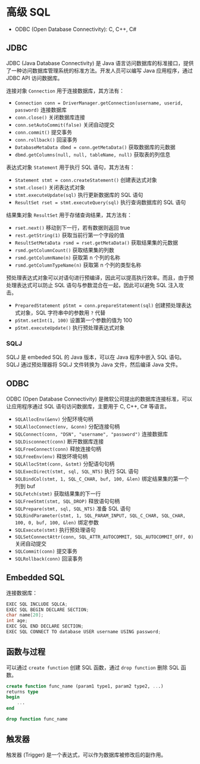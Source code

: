 
# 高级 SQL

- ODBC (Open Database Connectivity): C, C++, C#

## JDBC

JDBC (Java Database Connectivity) 是 Java 语言访问数据库的标准接口，提供了一种访问数据库管理系统的标准方法。开发人员可以编写 Java 应用程序，通过 JDBC API 访问数据库。

连接对象 `Connection` 用于连接数据库，其方法有：

- `Connection conn = DriverManager.getConnection(username, userid, password)` 连接数据库
- `conn.close()` 关闭数据库连接
- `conn.setAutoCommit(false)` 关闭自动提交
- `conn.commit()` 提交事务
- `conn.rollback()` 回滚事务
- `DatabaseMetaData dbmd = conn.getMetaData()` 获取数据库的元数据
- `dbmd.getColumns(null, null, tableName, null)` 获取表的列信息


表达式对象 `Statement` 用于执行 SQL 语句，其方法有：

- `Statement stmt = conn.createStatement()` 创建表达式对象
- `stmt.close()` 关闭表达式对象
- `stmt.executeUpdate(sql)` 执行更新数据库的 SQL 语句
- `ResultSet rset = stmt.executeQuery(sql)` 执行查询数据库的 SQL 语句

结果集对象 `ResultSet` 用于存储查询结果，其方法有：

- `rset.next()` 移动到下一行，若有数据则返回 true
- `rest.getString(1)` 获取当前行第一个字段的值
- `ResultSetMetaData rsmd = rset.getMetaData()` 获取结果集的元数据
- `rsmd.getColumnCount()` 获取结果集的列数
- `rsmd.getColumnName(n)` 获取第 n 个列的名称
- `rsmd.getColumnTypeName(n)` 获取第 n 个列的类型名称

预处理表达式对象可以对语句进行预编译，因此可以提高执行效率。而且，由于预处理表达式可以防止 SQL 语句与参数混合在一起，因此可以避免 SQL 注入攻击。

- `PreparedStatement pStmt = conn.prepareStatement(sql)` 创建预处理表达式对象，SQL 字符串中的参数用 `?` 代替
- `pStmt.setInt(1, 100)` 设置第一个参数的值为 100
- `pStmt.executeUpdate()` 执行预处理表达式对象


### SQLJ

SQLJ 是 embeded SQL 的 Java 版本，可以在 Java 程序中嵌入 SQL 语句。SQLJ 通过预处理器将 SQLJ 文件转换为 Java 文件，然后编译 Java 文件。


## ODBC

ODBC (Open Database Connectivity) 是微软公司提出的数据库连接标准，可以让应用程序通过 SQL 语句访问数据库，主要用于 C, C++, C# 等语言。

- `SQLAllocEnv(&env)` 分配环境句柄
- `SQLAllocConnect(env, &conn)` 分配连接句柄
- `SQLConnect(conn, "DSN", "username", "password")` 连接数据库
- `SQLDisconnect(conn)` 断开数据库连接
- `SQLFreeConnect(conn)` 释放连接句柄
- `SQLFreeEnv(env)` 释放环境句柄
- `SQLAllocStmt(conn, &stmt)` 分配语句句柄
- `SQLExecDirect(stmt, sql, SQL_NTS)` 执行 SQL 语句
- `SQLBindCol(stmt, 1, SQL_C_CHAR, buf, 100, &len)` 绑定结果集的第一个列到 buf
- `SQLFetch(stmt)` 获取结果集的下一行
- `SQLFreeStmt(stmt, SQL_DROP)` 释放语句句柄
- `SQLPrepare(stmt, sql, SQL_NTS)` 准备 SQL 语句
- `SQLBindParameter(stmt, 1, SQL_PARAM_INPUT, SQL_C_CHAR, SQL_CHAR, 100, 0, buf, 100, &len)` 绑定参数
- `SQLExecute(stmt)` 执行预处理语句
- `SQLSetConnectAttr(conn, SQL_ATTR_AUTOCOMMIT, SQL_AUTOCOMMIT_OFF, 0)` 关闭自动提交
- `SQLCommit(conn)` 提交事务
- `SQLRollback(conn)` 回滚事务



## Embedded SQL

连接数据库：

```C
EXEC SQL INCLUDE SQLCA;
EXEC SQL BEGIN DECLARE SECTION;
char name[20];
int age;
EXEC SQL END DECLARE SECTION;
EXEC SQL CONNECT TO database USER username USING password;
```


## 函数与过程

可以通过 `create function` 创建 SQL 函数，通过 `drop function` 删除 SQL 函数。

```sql
create function func_name (param1 type1, param2 type2, ...)
returns type
begin
    ...
end
```

```sql
drop function func_name
```



## 触发器

触发器 (Trigger) 是一个表达式，可以作为数据库被修改后的副作用。
